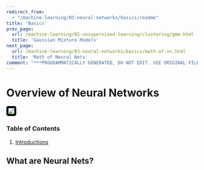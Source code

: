 ```yaml
---
redirect_from:
  - "/machine-learning/03-neural-networks/basics/readme"
title: 'Basics'
prev_page:
  url: /machine-learning/02-unsupervised-learning/clustering/gmm.html
  title: 'Gaussian Mixture Models'
next_page:
  url: /machine-learning/03-neural-networks/basics/math-of-nn.html
  title: 'Math of Neural Nets'
comment: "***PROGRAMMATICALLY GENERATED, DO NOT EDIT. SEE ORIGINAL FILES IN /content***"
---
```

# Overview of Neural Networks

<a href='https://en.wikipedia.org/wiki/Artificial_neural_network'><img src='https://thumbs.gfycat.com/TartEsteemedIrishdraughthorse-size_restricted.gif' style='border: 5px solid black; border-radius: 5px;'/></a>

### Table of Contents

1. [Introductions](#intro)

## What are Neural Nets?<a id='intro'></a>
